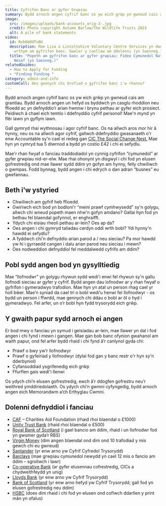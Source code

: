 ```yaml
---
title: Cyfrifon Banc ar gyfer Grwpiau
summary: Bydd arnoch angen cyfrif banc os yw eich grŵp yn gwneud cais am grantiau.
image:
  src: /images/uploads/bank-accounts_orig-3-.jpg
  credit: Photo copyright Autumn Barlow/The Wildlife Trusts 2023
  alt: A pile of bank statements
video:
  id: Rvb6b0UTvBU
  description: Mae Lisa o Lincolnshire Voluntary Centre Services yn dweud popeth
    wrthym am gyfrifon banc. Gweler y canllaw am ddolenni (yn Saesneg.)
  title: "Popeth am gyfrifon banc ar gyfer grwpiau: Fideo Cymunedol Natur Drws
    Nesaf (yn Saesneg.)"
relatedGuides:
  - How to Apply for Funding
  - "Finding Funding "
category: admin-and-info
customCall: Oes gennych chi brofiad o gyfrifon banc i'w rhannu?
---
```


Bydd arnoch angen cyfrif banc os yw eich grŵp yn gwneud cais am grantiau. Bydd arnoch angen un hefyd os byddwch yn casglu rhoddion neu ffioedd ac yn defnyddio’r arian hwnnw i brynu pethau ar gyfer eich prosiect. Peidiwch â chael eich temtio i ddefnyddio cyfrif personol! Mae'n mynd yn flêr iawn yn gyflym iawn.


Gall gymryd rhai wythnosau i agor cyfrif banc. Os na allwch aros mor hir â hynny, neu os na allwch agor cyfrif, gallwch ddefnyddio gwasanaeth o'r enw Accountable sy'n cael ei redeg gan [CIC The Social Change Nest.](https://thesocialchangeagency.org/what-we-do/support-for-groups-and-movements/accountable/ "The Social Change Nest")  Mae hyn yn cymryd tua 5 diwrnod a bydd yn costio £42 i chi ei sefydlu.


Mae'r rhan fwyaf o fanciau traddodiadol yn cynnig cyfrifon “cymunedol” ar gyfer grwpiau nid-er-elw. Mae rhai ohonynt yn disgwyl i chi fod yn elusen gofrestredig ond mae llawer sydd ddim yn gofyn am hynny, felly chwiliwch o gwmpas. Fodd bynnag, bydd angen i chi edrych o dan adran “busnes” eu gwefannau.



## Beth i'w ystyried



* Chwiliwch am gyfrif heb ffioedd.
* Gwiriwch eich bod yn bodloni'r “meini prawf cymhwysedd” sy'n golygu, allwch chi wneud popeth maen nhw'n gofyn amdano? Gallai hyn fod yn bethau fel blaendal gofynnol, er enghraifft.
* Ydych chi eisiau rheoli pethau ar-lein? Oes ap da?
* Oes angen i chi gymryd taliadau cerdyn oddi wrth bobl? Ydi hynny'n hawdd ei sefydlu?
* A fyddwch chi'n defnyddio arian parod a / neu sieciau? Pa mor hawdd yw hi i gyrraedd cangen i dalu arian parod neu sieciau i mewn?
* Oes nodweddion defnyddiol fel meddalwedd cyfrifo am ddim?



## Pobl sydd angen bod yn gysylltiedig



Mae “llofnodwr” yn golygu rhywun sydd wedi'i enwi fel rhywun sy'n gallu llofnodi sieciau ar gyfer y cyfrif. Bydd angen dau lofnodwr ar y rhan fwyaf o gyfrifon i gymeradwyo trafodion. Mae hyn yn atal un person rhag cael yr holl bŵer. Mae’n syniad da cael tri o bobl wedi’u henwi fel llofnodwyr - os bydd un person i ffwrdd, mae gennych chi ddau o bobl ar ôl o hyd i gymeradwyo.
Fel arfer, un o’r bobl hyn fydd trysorydd eich grŵp.




## Y gwaith papur sydd arnoch ei angen

Er bod mwy o fanciau yn symud i geisiadau ar-lein, mae llawer yn dal i fod angen i chi fynd i mewn i gangen. Mae gan bob banc ofynion gwahanol am waith papur, ond fel arfer bydd rhaid i chi fynd â’r canlynol gyda chi:
* Prawf o bwy yw’r llofnodwyr
* Prawf o gyfeiriad y llofnodwyr (dylai fod gan y banc restr o'r hyn sy'n dderbyniol)
* Cyfansoddiad ysgrifenedig eich grŵp
* Ffurflen gais wedi'i llenwi

Os ydych chi’n elusen gofrestredig, ewch â’r ddogfen gofrestru neu’r weithred ymddiriedolaeth.
Os ydych chi’n gwmni cyfyngedig, bydd arnoch angen eich Memorandwm a’ch Erthyglau Cwmni.


## Dolenni defnyddiol i fanciau

* [CAF](https://www.cafonline.org/caf-bank/current-account "Charities Aid Foundation") – Charities Aid Foundation (rhaid rhoi blaendal o £1000)
* [Unity Trust Bank](https://www.unity.co.uk/business-banking/business-current-account/ "Unity Trust Bank") (rhaid rhoi blaendal o £500)
* [Royal Bank of Scotland](https://www.rbs.co.uk/business/bank-accounts/community-bank-account.html "Royal Bank of Scotland") (i gael bancio am ddim, rhaid i un llofnodwr fod yn gwsmer gyda’r RBS)
* [Virgin Money](https://uk.virginmoney.com/business/charities-clubs-and-societies/clubs-and-societies-account/ "Virgin Money") (dim angen blaendal ond dim ond 10 trafodiad y mis gewch chi eu gwneud)
* [Santander](https://www.santander.co.uk/business/current-accounts/treasurers-current-account "Santander") (yr enw arno yw Cyfrif Cyfredol Trysorydd)
* [Barclays](https://www.barclays.co.uk/business-banking/accounts/community-organisations/#accounts "Barclays") (mae grwpiau cymunedol newydd yn cael 12 mis o fancio am ddim – sgroliwch i lawr)
* [Co-operative Bank](https://www.co-operativebank.co.uk/business/products/current-accounts/community-directplus/ "Co-operative Bank") (ar gyfer elusennau cofrestredig, CICs a chydweithfeydd yn unig)
* [Lloyds Bank](https://www.lloydsbank.com/business/business-accounts/treasurers-account.html "Lloyds Bank") (yr enw arno yw Cyfrif Trysorydd)
* [Bank of Scotland](https://business.bankofscotland.co.uk/business-accounts/community-accounts/treasurers-account.html "Bank of Scotland") (yr enw arno hefyd yw Cyfrif Trysorydd; gall fod yn elusen gofrestredig neu ddim)
* [HSBC](https://www.business.hsbc.uk/en-gb/products/charity-banking-community-account "HSBC") (does dim rhaid i chi fod yn elusen ond cofiwch ddarllen y print mân yn ofalus)
